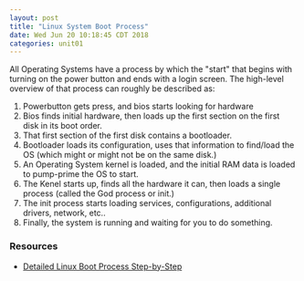 ```yaml
---
layout: post
title: "Linux System Boot Process"
date: Wed Jun 20 10:18:45 CDT 2018
categories: unit01
---
```


All Operating Systems have a process by which the "start" that begins with turning on the power button and ends with a login screen.  The high-level overview of that process can roughly be described as:

1. Powerbutton gets press, and bios starts looking for hardware
2. Bios finds initial hardware, then loads up the first section on the first disk in its boot order.
3. That first section of the first disk contains a bootloader.
4. Bootloader loads its configuration, uses that information to find/load the OS (which might or might not be on the same disk.)
5. An Operating System kernel is loaded, and the initial RAM data is loaded to pump-prime the OS to start.
6. The Kenel starts up, finds all the hardware it can, then loads a single process (called the God process or init.)
7. The init process starts loading services, configurations, additional drivers, network, etc..
8. Finally, the system is running and waiting for you to do something.

### Resources

* [Detailed Linux Boot Process Step-by-Step](https://utcc.utoronto.ca/~cks/space/blog/linux/LinuxBootOverview)
